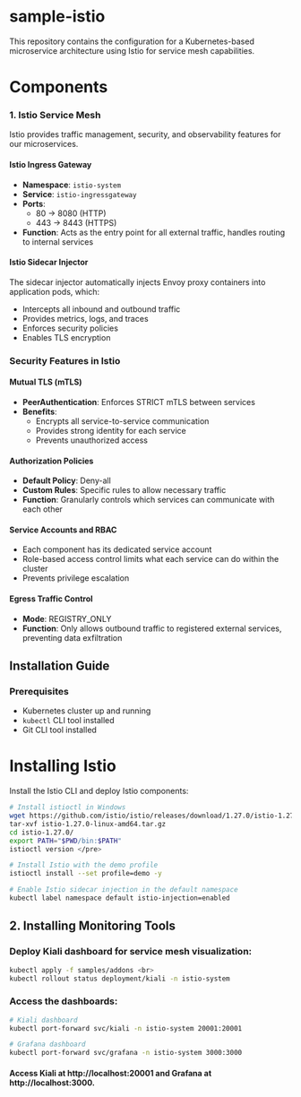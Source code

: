 # sample-istio
This repository contains the configuration for a Kubernetes-based microservice architecture using Istio for service mesh capabilities.

# Components
### 1. Istio Service Mesh

Istio provides traffic management, security, and observability features for our microservices.

#### Istio Ingress Gateway

- **Namespace**: `istio-system`
- **Service**: `istio-ingressgateway`
- **Ports**: 
  - 80 → 8080 (HTTP)
  - 443 → 8443 (HTTPS)
- **Function**: Acts as the entry point for all external traffic, handles routing to internal services

#### Istio Sidecar Injector

The sidecar injector automatically injects Envoy proxy containers into application pods, which:
- Intercepts all inbound and outbound traffic
- Provides metrics, logs, and traces
- Enforces security policies
- Enables TLS encryption

### Security Features in Istio
#### Mutual TLS (mTLS)

- **PeerAuthentication**: Enforces STRICT mTLS between services
- **Benefits**:
  - Encrypts all service-to-service communication
  - Provides strong identity for each service
  - Prevents unauthorized access

#### Authorization Policies

- **Default Policy**: Deny-all
- **Custom Rules**: Specific rules to allow necessary traffic
- **Function**: Granularly controls which services can communicate with each other

#### Service Accounts and RBAC

- Each component has its dedicated service account
- Role-based access control limits what each service can do within the cluster
- Prevents privilege escalation

#### Egress Traffic Control

- **Mode**: REGISTRY_ONLY
- **Function**: Only allows outbound traffic to registered external services, preventing data exfiltration

## Installation Guide

### Prerequisites

- Kubernetes cluster up and running
- `kubectl` CLI tool installed
- Git CLI tool installed

# Installing Istio
Install the Istio CLI and deploy Istio components:

```bash
# Install istioctl in Windows
wget https://github.com/istio/istio/releases/download/1.27.0/istio-1.27.0-linux-amd64.tar.gz
tar-xvf istio-1.27.0-linux-amd64.tar.gz
cd istio-1.27.0/
export PATH="$PWD/bin:$PATH"
istioctl version </pre>

# Install Istio with the demo profile
istioctl install --set profile=demo -y

# Enable Istio sidecar injection in the default namespace
kubectl label namespace default istio-injection=enabled

```

## 2. Installing Monitoring Tools

### Deploy Kiali dashboard for service mesh visualization:

```bash
kubectl apply -f samples/addons <br>
kubectl rollout status deployment/kiali -n istio-system
```

### Access the dashboards:

```bash
# Kiali dashboard
kubectl port-forward svc/kiali -n istio-system 20001:20001

# Grafana dashboard
kubectl port-forward svc/grafana -n istio-system 3000:3000
```

#### Access Kiali at http://localhost:20001 and Grafana at http://localhost:3000.
